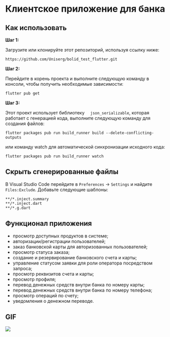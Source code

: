 # Клиентское приложение для банка

## Как использовать

**Шаг 1:**

Загрузите или клонируйте этот репозиторий, используя ссылку ниже:

```
https://github.com/Uniserg/bolid_test_flutter.git
```

**Шаг 2:**

Перейдите в корень проекта и выполните следующую команду в консоли, чтобы получить необходимые зависимости:

```
flutter pub get 
```

**Шаг 3:**

Этот проект использует библиотеку `  json_serializable`, которая работает с генерацией кода, выполните следующую команду для создания файлов:

```
flutter packages pub run build_runner build --delete-conflicting-outputs
```

или команду watch для автоматической синхронизации исходного кода:

```
flutter packages pub run build_runner watch
```

## Скрыть сгенерированные файлы

В Visual Studio Code перейдите в `Preferences` -> `Settings` и найдите `Files:Exclude`. Добавьте следующие шаблоны:
```
**/*.inject.summary
**/*.inject.dart
**/*.g.dart
```

## Функционал приложения

* просмотр доступных продуктов в системе;
* авторизации/регистрации пользователей;
* заказ банковской карты для авторизованных пользователей;
* просмотр статуса заказа;
* создание и резервирование банковского счета и карты;
* управление статусом заявки для роли оператора посредством запроса;
* просмотр реквизитов счета и карты;
* просмотр профиля;
* перевод денежных средств внутри банка по номеру карты;
* перевод денежных средств внутри банка по номеру телефона;
* просмотр операций по счету;
* уведомления о денежном переводе.

## GIF

![](https://github.com/Uniserg/bolid_test_flutter/blob/add_edit_sensor_name/shared/bolid_test_flutter.gif)
